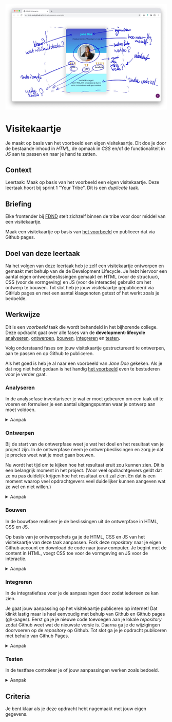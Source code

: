 
![Visitekaartje](VisitekaartjeDuplicate.jpg "Visitekaartje")

# Visitekaartje
Je maakt op basis van het voorbeeld een eigen visitekaartje. Dit doe je door de bestaande inhoud in _HTML_, de opmaak in _CSS_ en/of de functionaliteit in _JS_ aan te passen en naar je hand te zetten.

## Context

Leertaak: Maak op basis van het voorbeeld een eigen visitekaartje. Deze leertaak hoort bij sprint 1 "Your Tribe". Dit is een _duplicate_ taak.


## Briefing

Elke frontender bij [FDND](https://fdnd.nl) stelt zichzelf binnen de tribe voor door middel van een visitekaartje. 

Maak een visitekaartje op basis van [het voorbeeld](https://github.com/fdnd-task/fdnd-visitekaartje-example) en publiceer dat via Github pages.


## Doel van deze leertaak

Na het volgen van deze leertaak heb je zelf een visitekaartje ontworpen en gemaakt met behulp van de de Development Lifecycle. Je hebt hiervoor een aantal eigen ontwerpbeslissingen gemaakt en HTML (voor de structuur), CSS (voor de vormgeving) en JS (voor de interactie) gebruikt om het ontwerp te bouwen. Tot slot heb je jouw visitekaartje gepubliceerd via GitHub pages en met een aantal klasgenoten getest of het werkt zoals je bedoelde.



## Werkwijze

Dit is een *voorbeeld* taak die wordt behandeld in het bijhorende college. Deze opdracht gaat over alle fases van de **development-lifecycle** [analyseren](#analyseren), [ontwerpen](#ontwerpen), [bouwen](#bouwen), [integreren](#integreren) en [testen](#testen).

Volg onderstaand fases om jouw visitekaartje gestructureerd te ontwerpen, aan te passen en op Github te publiceren.

Als het goed is heb je al naar een voorbeeld van *Jane Doe* gekeken. Als je dat nog niet hebt gedaan is het handig [het voorbeeld](https://github.com/fdnd-task/fdnd-visitekaartje-example) even te bestuderen voor je verder gaat. 


### Analyseren

In de analysefase inventariseer je wat er moet gebeuren om een taak uit te voeren en formuleer je een aantal uitgangspunten waar je ontwerp aan moet voldoen.

<details>
<summary>Aanpak</summary>

1. Lees de instructies van deze leertaak zorgvuldig door.
2. Bekijk de verschillende fases van de Development Lifecycle en wat je per stap gaat doen.
3. Bespreek wat je aan werk verwacht en maak aantekening. (wat komt je bekend voor, wat heb je al vaker gedaan of wat lijkt je lastig)

</details>

### Ontwerpen

Bij de start van de ontwerpfase weet je wat het doel en het resultaat van je project zijn. In de ontwerpfase neem je ontwerpbeslissingen en zorg je dat je precies weet wat je moet gaan bouwen. 

Nu wordt het tijd om te kijken hoe het resultaat eruit zou kunnen zien. Dit is een belangrijk moment in het project.
(Voor veel opdrachtgevers geldt dat ze nu pas duidelijk krijgen hoe het resultaat eruit zal zien. En dat is een moment waarop veel opdrachtgevers veel duidelijker kunnen aangeven wat ze wel en niet willen.)

<details>
<summary>Aanpak</summary>

1. Schets in je boekje! (Wat wil je over jezelf vertellen? Waar ben je geboren? Waar woon je nu? Wat is je lievelingseten? Heb je een bijbaan? Zit je op een sport? Heb je ambities? Waar wil je goed in worden? Wat zou een leraar van je vorige school over jou vertellen? En wat zeggen je vrienden?)
2. Bespreek je schets en ideeën met je squad en verzamel feedback
3. Schets een een definitieve versie van je visitekaartje
  
<img width="856" alt="image" src="https://user-images.githubusercontent.com/1391509/132128256-8fde0aeb-d022-44bc-b666-563d6fb12f88.png">


#### Materiaal ontwerpfase

- Pen en papier.

Over kleur, hoe te kiezen en toe te passen:
- [Color: Theory and trends: uit LinkedInLearning cursus 'Design Aesthetics for the Web'](https://www.linkedin.com/learning/design-aesthetics-for-the-web/color-theory-and-trends?contextUrn=urn%3Ali%3AlyndaLearningPath%3A56e050fb3dd5598244f16b21&u=2132228)
- [The psychology of color in web design @ 99designs](https://en.99designs.nl/blog/creative-inspiration/psychology-color-web-design/)
- [Web design color theory @ TNW](https://thenextweb.com/dd/2015/04/07/how-to-create-the-right-emotions-with-color-in-web-design/)

Over het (Gebruik van) beeld en iconen
- [How to use images more effectively in web design @ CreativeBloq](https://www.creativebloq.com/inspiration/how-to-use-images-more-effectively-in-web-design)
- [Icons in web design @ Medium](https://medium.com/outcrowd/icons-in-web-design-824f57cb2db0)
- [Unsplash: een website met rechtenvrije beelden](https://unsplash.com/)

Over typografie, hoe te kiezen en te gebruiken:
- [Choosing and Using Web Fonts](https://www.linkedin.com/learning/choosing-and-using-web-fonts/welcome?u=2132228)
- [Typography for Developers @ CSS-tricks](https://css-tricks.com/typography-for-developers/)

</details>

### Bouwen
In de bouwfase realiseer je de beslissingen uit de ontwerpfase in HTML, CSS en JS.

Op basis van je ontwerpschets ga je de HTML, CSS en JS van het visitekaartje van deze taak aanpassen. Fork deze _repository_ naar je eigen Github account en download de code naar jouw computer. Je begint met de content in HTML, voegt CSS toe voor de vormgeving en JS voor de interactie. 


<details>
<summary>Aanpak</summary>
  
#### Forken en Downloaden
  

#### HTML
  
Alle inhoud van een webpagina wordt vastgelegd in HTML. Neem de tijd voor deze stap en zorg dat je het HTML bestand begrijpt.

1. Open het ```/index.html``` bestand in een editor.
2. Op regel 13 staat een ```<h1>...</h1>``` element met de naam *Jane Doe*. Voer hier jouw eigen naam in.
3. Op regel 14 staan ```<p><em>...</em></p>``` elementen met daarin de *titel* van Jane. Pas dit aan naar jouw eigen titel.
4. Pas op dezelfde manier de vaardigheden op regels 38 en verder en het motto op regel 43 aan. 
5. In het voorbeeld staat een foto in het ```<img>``` element. Verander d t met jouw mugshot foto.
6. Je kunt als je wilt ook de icoontjes vervangen voor iets wat beter bij jouw past, gebruik daarvoor de [Unicode Character Table](https://unicode-table.com/en/).

  
#### Materiaal bouwfase HTML
- [HTML semantics @ YouTube](https://www.youtube.com/watch?v=n9T2B91hHRM)
- [Overzicht van HTML elementen @ MDN](https://developer.mozilla.org/nl/docs/Web/HTML/Element)


#### CSS
  
De vormgeving van een webpagina worden vastgelegd in CSS, zoals de layout, achtergrondkleur, tekstkleur en grootte, randen, schaduwen etc). Neem de tijd voor deze stap en zorg dat je het CSS bestand begrijpt. 

  0. Kun je zien op welke regel in het HTML document het CSS document wordt gekoppeld?
  1. Open het ```/styles/style.css``` bestand in een editor. 
  2. Op regel 24 en 25 wordt de achtergrondkleur vastgelegd in de regels:
```
background: rgb(0,239,255);
background: linear-gradient(0deg, rgba(0,239,255,1) 40%, #4e54c8 100%);
```
  De eerste waarde stelt een kleur in met RGB notatie. Voer de RGB waarde  voor jouw achtergrondkleur in. Als je het interessant vindt mag je proberen de gradient naar je hand te zetten ;)

  3. Op regel 13 staat ```color: #10214e```, deze regel legt de normale tekstkleur van het bestand vast in hexadecimale notatie. Pas ook deze kleur aan naar jouw kleurenpalet.
  4. Zoek het bestand verder door en zet alle ```background``` en ```color``` declaraties naar jouw hand.
  5. In het bestand wordt ook de stijl bepaald van twee SVG afbeeldingen. De declaraties die hier voor gebruikt worden zijn ```stroke``` en ```fill```. Als je het tof vindt kan je ook die kleuren aanpassen aan jouw kleurenpalet!

#### Materiaal bouwfase CSS
- [CSS Almanac @ CSS-tricks](https://css-tricks.com/almanac/)
- [A Guide to flexbox @ CSS-tricks](https://css-tricks.com/snippets/css/a-guide-to-flexbox/)
- [What the flexbox? @ Wes Bos](https://flexbox.io/)
- [CSS Typography - Change Font, Size, Spacing & more @ YouTube](https://www.youtube.com/watch?v=RNakAX3rVVw)
- [CSS Transitions and Animations 101 @ YouTube](https://www.youtube.com/watch?v=n9T2B91hHRM)


#### JS
  
De interactie op de pagina wordt bepaald door Javascript (JS). Neem de tijd voor deze stap en zorg dat je het JS bestand begrijpt. Als je nog nooit iets met JSS zelf hebt gedaan, bekijk dan met een klasgenoot de code, misschien kan hij of zij je uitleggen wat er gebeurt. 

  0. Kun je zien op welke regel in het HTML document het JS document wordt gekoppeld?
  1. Open het ```/script/script.js``` bestand in een editor. 
  2. Schrijf achter elke regel wat die doet.
  3. Heb je zelf ook een interactie bedacht voor je visitekaartje? Hoe zou je dat kunnen maken?

#### Materiaal bouwfase JS

- [One thing about JavaScript @ CSS-tricks](https://css-tricks.com/video-screencasts/150-hey-designers-know-one-thing-javascript-recommend/)
- [Chrome Dev Tools Elements Tab @ YouTube](https://www.youtube.com/watch?v=Z3HGJsNLQ1E)

</details>

### Integreren

In de integratiefase voer je de aanpassingen door zodat iedereen ze kan zien.

Je gaat jouw aanpassing op het visitekaartje publiceren op internet! Dat klinkt lastig maar is heel eenvoudig met behulp van Github en Github pages (gh-pages). Eerst ga je je nieuwe code toevoegen aan je lokale _repository_ zodat Github weet wat de nieuwste versie is. Daarna ga je de wijzigingen doorvoeren op de _repository_ op Github. Tot slot ga je je opdracht publiceren met behulp van Github Pages. 


<details>
<summary>Aanpak</summary>

  1. Open de Github-Desktop App 
  2. Browse naar de repo van deze opdracht FDND-visitekaartje-duplicate
  3. Hier zie je alle wijzigingen die je hebt gemaakt [changes].
  4. Schrijf een titel waaraan je goed kan zien wat je hebt gewijzigd (dit is verplicht)
  5. Schrijf zo nodig ook een beschrijving waarin je kan uitleggen wat er is veranderd en waarom. Dit is vooral handig als je met meer mensen samen werkt. 
  6. _Commit_ je code aan je lokale _repository_, klik op [Commit to Master]
  7. Nu kan je je code naar de online repository_ op Github uploaden, klik op [Push origin]
  8. Nu kun je je website publiceren. Selecteer Setting van je online _repository_ om naar de instellingen te gaan. 
  9. Klik in het linkermenu op *Pages*. Als het goed is zie je hetzelfde als in onderstaande screenshot:

![Github Pages](./gh-pages1.png)
  
  
  10. Selecteer bij *Source* de **Master branch** en klik op Save:

![Github Pages](./gh-pages2.png)
  
  11. Als het goed is gegaan kan je binnen enkele momenten jouw visitekaartje bekijken via de URL: [https://username.github.io/fdnd-visitekaartje-duplicate/](https://username.github.io/fdnd-visitekaartje-duplicate/).

  12. Bekijk jouw visitekaartje even uitgebreid, ga daarna verder met de volgende fase.
  


#### Materiaal integratiefase

- [Creating a Github pages site @ Github](https://docs.github.com/en/github/working-with-github-pages/creating-a-github-pages-site#creating-your-site)
- [How To Publish Your HTML With Github Pages @ Github](https://anilemrah.medium.com/how-to-publish-your-html-with-github-pages-8f3f854e7d4)

</details>


### Testen
In de testfase controleer je of jouw aanpassingen werken zoals bedoeld.



<details>
<summary>Aanpak</summary>

1. Laat jouw visitekaartje testen door een paar klasgenoten en jouw docent. Noteer wat ze er van vinden. Ben je tevreden met het resultaat? Zo niet herhaal dan bovenstaande stappen.

</details>






## Criteria

Je bent klaar als je deze opdracht hebt nagemaakt met jouw eigen gegevens.
